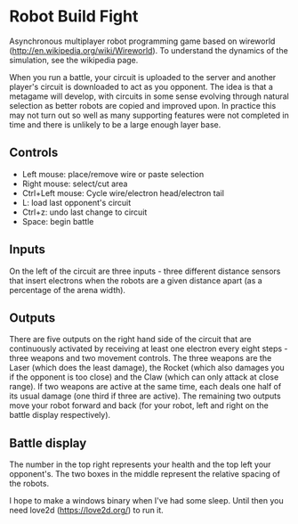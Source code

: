 Robot Build Fight
=================

Asynchronous multiplayer robot programming game based on wireworld (http://en.wikipedia.org/wiki/Wireworld). To understand the dynamics of the simulation, see the wikipedia page.

When you run a battle, your circuit is uploaded to the server and another player's circuit is downloaded to act as you opponent. The idea is that a metagame will develop, with  circuits in some sense evolving through natural selection as better robots are copied and improved upon. In practice this may not turn out so well as many supporting features were not completed in time and there is unlikely to be a large enough layer base.

Controls
--------
* Left mouse: place/remove wire or paste selection
* Right mouse: select/cut area
* Ctrl+Left mouse: Cycle wire/electron head/electron tail
* L: load last opponent's circuit
* Ctrl+z: undo last change to circuit
* Space: begin battle

Inputs
------
On the left of the circuit are three inputs - three different distance sensors that insert electrons when the robots are a given distance apart (as a percentage of the arena width).

Outputs
-------
There are five outputs on the right hand side of the circuit  that are continuously activated by receiving at least one electron every eight steps - three weapons and two movement controls. The three weapons are the Laser (which does the least damage), the Rocket (which also damages you if the opponent is too close) and the Claw (which can only attack at close range). If two weapons are active at the same time, each deals one half of its usual damage (one third if three are active). The remaining two outputs move your robot forward and back (for your robot, left and right on the battle display respectively).

Battle display
--------------
The number in the top right represents your health and the top left your opponent's. The two boxes in the middle represent the relative spacing of the robots.


I hope to make a windows binary when I've had some sleep. Until then you need love2d (https://love2d.org/) to run it.

